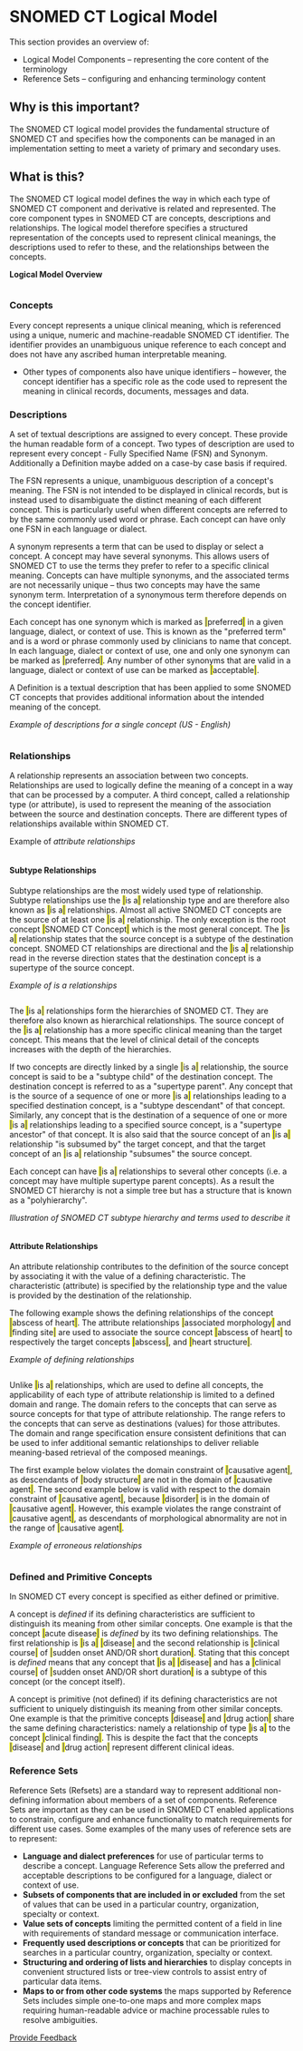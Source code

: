 # SNOMED CT Logical Model

This section provides an overview of:

* Logical Model Components – representing the core content of the terminology
* Reference Sets – configuring and enhancing terminology content

## Why is this important?

The SNOMED CT logical model provides the fundamental structure of SNOMED CT and specifies how the components can be managed in an implementation setting to meet a variety of primary and secondary uses.

## What is this?

The SNOMED CT logical model defines the way in which each type of SNOMED CT component and derivative is related and represented. The core component types in SNOMED CT are concepts, descriptions and relationships. The logical model therefore specifies a structured representation of the concepts used to represent clinical meanings, the descriptions used to refer to these, and the relationships between the concepts.

**Logical Model Overview**

<figure><img src="../images/29952944.png" alt=""><figcaption></figcaption></figure>

### Concepts

Every concept represents a unique clinical meaning, which is referenced using a unique, numeric and machine-readable SNOMED CT identifier. The identifier provides an unambiguous unique reference to each concept and does not have any ascribed human interpretable meaning.

* Other types of components also have unique identifiers – however, the concept identifier has a specific role as the code used to represent the meaning in clinical records, documents, messages and data.

### Descriptions

A set of textual descriptions are assigned to every concept. These provide the human readable form of a concept. Two types of description are used to represent every concept - Fully Specified Name (FSN) and Synonym. Additionally a Definition maybe added on a case-by case basis if required.

The FSN represents a unique, unambiguous description of a concept's meaning. The FSN is not intended to be displayed in clinical records, but is instead used to disambiguate the distinct meaning of each different concept. This is particularly useful when different concepts are referred to by the same commonly used word or phrase. Each concept can have only one FSN in each language or dialect.

A synonym represents a term that can be used to display or select a concept. A concept may have several synonyms. This allows users of SNOMED CT to use the terms they prefer to refer to a specific clinical meaning. Concepts can have multiple synonyms, and the associated terms are not necessarily unique – thus two concepts may have the same synonym term. Interpretation of a synonymous term therefore depends on the concept identifier.

Each concept has one synonym which is marked as <mark style="color:blue;">|</mark>preferred<mark style="color:blue;">|</mark> in a given language, dialect, or context of use. This is known as the "preferred term" and is a word or phrase commonly used by clinicians to name that concept. In each language, dialect or context of use, one and only one synonym can be marked as <mark style="color:blue;">|</mark>preferred<mark style="color:blue;">|</mark>. Any number of other synonyms that are valid in a language, dialect or context of use can be marked as <mark style="color:blue;">|</mark>acceptable<mark style="color:blue;">|</mark>.

A Definition is a textual description that has been applied to some SNOMED CT concepts that provides additional information about the intended meaning of the concept.

_Example of descriptions for a single concept (US - English)_

<figure><img src="../images/29952957.png" alt=""><figcaption></figcaption></figure>

### Relationships

A relationship represents an association between two concepts. Relationships are used to logically define the meaning of a concept in a way that can be processed by a computer. A third concept, called a relationship type (or attribute), is used to represent the meaning of the association between the source and destination concepts. There are different types of relationships available within SNOMED CT.

Example of _attribute relationships_

<figure><img src="../images/29952955.png" alt=""><figcaption></figcaption></figure>

#### Subtype Relationships

Subtype relationships are the most widely used type of relationship. Subtype relationships use the <mark style="color:blue;">|</mark>is a<mark style="color:blue;">|</mark> relationship type and are therefore also known as <mark style="color:blue;">|</mark>is a<mark style="color:blue;">|</mark> relationships. Almost all active SNOMED CT concepts are the source of at least one <mark style="color:blue;">|</mark>is a<mark style="color:blue;">|</mark> relationship. The only exception is the root concept <mark style="color:blue;">|</mark>SNOMED CT Concept<mark style="color:blue;">|</mark> which is the most general concept. The <mark style="color:blue;">|</mark>is a<mark style="color:blue;">|</mark> relationship states that the source concept is a subtype of the destination concept. SNOMED CT relationships are directional and the <mark style="color:blue;">|</mark>is a<mark style="color:blue;">|</mark> relationship read in the reverse direction states that the destination concept is a supertype of the source concept.

_Example of_ _is a relationships_

<figure><img src="../images/29952953.png" alt=""><figcaption></figcaption></figure>

The <mark style="color:blue;">|</mark>is a<mark style="color:blue;">|</mark> relationships form the hierarchies of SNOMED CT. They are therefore also known as hierarchical relationships. The source concept of the <mark style="color:blue;">|</mark>is a<mark style="color:blue;">|</mark> relationship has a more specific clinical meaning than the target concept. This means that the level of clinical detail of the concepts increases with the depth of the hierarchies.

If two concepts are directly linked by a single <mark style="color:blue;">|</mark>is a<mark style="color:blue;">|</mark> relationship, the source concept is said to be a "subtype child" of the destination concept. The destination concept is referred to as a "supertype parent". Any concept that is the source of a sequence of one or more <mark style="color:blue;">|</mark>is a<mark style="color:blue;">|</mark> relationships leading to a specified destination concept, is a "subtype descendant" of that concept. Similarly, any concept that is the destination of a sequence of one or more <mark style="color:blue;">|</mark>is a<mark style="color:blue;">|</mark> relationships leading to a specified source concept, is a "supertype ancestor" of that concept. It is also said that the source concept of an <mark style="color:blue;">|</mark>is a<mark style="color:blue;">|</mark> relationship "is subsumed by" the target concept, and that the target concept of an <mark style="color:blue;">|</mark>is a<mark style="color:blue;">|</mark> relationship "subsumes" the source concept.

Each concept can have <mark style="color:blue;">|</mark>is a<mark style="color:blue;">|</mark> relationships to several other concepts (i.e. a concept may have multiple supertype parent concepts). As a result the SNOMED CT hierarchy is not a simple tree but has a structure that is known as a "polyhierarchy".

_Illustration of SNOMED CT subtype hierarchy and terms used to describe it_

<figure><img src="../images/29952951.png" alt=""><figcaption></figcaption></figure>

#### Attribute Relationships

An attribute relationship contributes to the definition of the source concept by associating it with the value of a defining characteristic. The characteristic (attribute) is specified by the relationship type and the value is provided by the destination of the relationship.

The following example shows the defining relationships of the concept <mark style="color:blue;">|</mark>abscess of heart<mark style="color:blue;">|</mark>. The attribute relationships <mark style="color:blue;">|</mark>associated morphology<mark style="color:blue;">|</mark> and <mark style="color:blue;">|</mark>finding site<mark style="color:blue;">|</mark> are used to associate the source concept <mark style="color:blue;">|</mark>abscess of heart<mark style="color:blue;">|</mark> to respectively the target concepts <mark style="color:blue;">|</mark>abscess<mark style="color:blue;">|</mark>, and <mark style="color:blue;">|</mark>heart structure<mark style="color:blue;">|</mark>.

_Example of defining relationships_

<figure><img src="../images/29952949.png" alt=""><figcaption></figcaption></figure>

Unlike <mark style="color:blue;">|</mark>is a<mark style="color:blue;">|</mark> relationships, which are used to define all concepts, the applicability of each type of attribute relationship is limited to a defined domain and range. The domain refers to the concepts that can serve as source concepts for that type of attribute relationship. The range refers to the concepts that can serve as destinations (values) for those attributes. The domain and range specification ensure consistent definitions that can be used to infer additional semantic relationships to deliver reliable meaning-based retrieval of the composed meanings.

The first example below violates the domain constraint of <mark style="color:blue;">|</mark>causative agent<mark style="color:blue;">|</mark>, as descendants of <mark style="color:blue;">|</mark>body structure<mark style="color:blue;">|</mark> are not in the domain of <mark style="color:blue;">|</mark>causative agent<mark style="color:blue;">|</mark>. The second example below is valid with respect to the domain constraint of <mark style="color:blue;">|</mark>causative agent<mark style="color:blue;">|</mark>, because <mark style="color:blue;">|</mark>disorder<mark style="color:blue;">|</mark> is in the domain of <mark style="color:blue;">|</mark>causative agent<mark style="color:blue;">|</mark>. However, this example violates the range constraint of <mark style="color:blue;">|</mark>causative agent<mark style="color:blue;">|</mark>, as descendants of morphological abnormality are not in the range of <mark style="color:blue;">|</mark>causative agent<mark style="color:blue;">|</mark>.

_Example of erroneous relationships_

<figure><img src="../images/29952947.png" alt=""><figcaption></figcaption></figure>

### Defined and Primitive Concepts

In SNOMED CT every concept is specified as either defined or primitive.

A concept is _defined_ if its defining characteristics are sufficient to distinguish its meaning from other similar concepts. One example is that the concept <mark style="color:blue;">|</mark>acute disease<mark style="color:blue;">|</mark> is _defined_ by its two defining relationships. The first relationship is <mark style="color:blue;">|</mark>is a<mark style="color:blue;">|</mark> <mark style="color:blue;">|</mark>disease<mark style="color:blue;">|</mark> and the second relationship is <mark style="color:blue;">|</mark>clinical course<mark style="color:blue;">|</mark> of <mark style="color:blue;">|</mark>sudden onset AND/OR short duration<mark style="color:blue;">|</mark>. Stating that this concept is _defined_ means that any concept that <mark style="color:blue;">|</mark>is a<mark style="color:blue;">|</mark> <mark style="color:blue;">|</mark>disease<mark style="color:blue;">|</mark> and has a <mark style="color:blue;">|</mark>clinical course<mark style="color:blue;">|</mark> of <mark style="color:blue;">|</mark>sudden onset AND/OR short duration<mark style="color:blue;">|</mark> is a subtype of this concept (or the concept itself).

A concept is primitive (not defined) if its defining characteristics are not sufficient to uniquely distinguish its meaning from other similar concepts. One example is that the primitive concepts <mark style="color:blue;">|</mark>disease<mark style="color:blue;">|</mark> and <mark style="color:blue;">|</mark>drug action<mark style="color:blue;">|</mark> share the same defining characteristics: namely a relationship of type <mark style="color:blue;">|</mark>is a<mark style="color:blue;">|</mark> to the concept <mark style="color:blue;">|</mark>clinical finding<mark style="color:blue;">|</mark>. This is despite the fact that the concepts <mark style="color:blue;">|</mark>disease<mark style="color:blue;">|</mark> and <mark style="color:blue;">|</mark>drug action<mark style="color:blue;">|</mark> represent different clinical ideas.

### Reference Sets

Reference Sets (Refsets) are a standard way to represent additional non-defining information about members of a set of components. Reference Sets are important as they can be used in SNOMED CT enabled applications to constrain, configure and enhance functionality to match requirements for different use cases. Some examples of the many uses of reference sets are to represent:

* **Language and dialect preferences** for use of particular terms to describe a concept. Language Reference Sets allow the preferred and acceptable descriptions to be configured for a language, dialect or context of use.
* **Subsets of components that are included in or excluded** from the set of values that can be used in a particular country, organization, specialty or context.
* **Value sets of concepts** limiting the permitted content of a field in line with requirements of standard message or communication interface.
* **Frequently used descriptions or concepts** that can be prioritized for searches in a particular country, organization, specialty or context.
* **Structuring and ordering of lists and hierarchies** to display concepts in convenient structured lists or tree-view controls to assist entry of particular data items.
* **Maps to or from other code systems** the maps supported by Reference Sets includes simple one-to-one maps and more complex maps requiring human-readable advice or machine processable rules to resolve ambiguities.






<a href="https://docs.google.com/forms/d/e/1FAIpQLScTmbZIf0UEQwYDkY27EEWBkaiYkHSbR0_9DmFrMLXoQLyL7Q/viewform?usp=pp_url&entry.1767247133=Starter+Guide&entry.670899847=SNOMED%20CT%20Logical%20Model" class="button primary">Provide Feedback</a>
